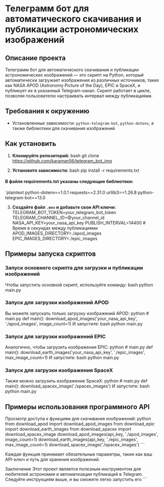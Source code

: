 # Телеграмм бот  для автоматического скачивания и публикации астрономических изображений


## Описание проекта

Телеграмм бот  для автоматического скачивания и публикации астрономических изображений — это скрипт на Python, который автоматически загружает изображения из различных источников, таких как NASA APOD (Astronomy Picture of the Day), EPIC и SpaceX, и публикует их в указанный Telegram-канал. Скрипт работает в цикле, позволяя пользователю настраивать интервал между публикациями.

## Требования к окружению

- Установленные зависимости: `python-telegram-bot`, `python-dotenv`, а также библиотеки для скачивания изображений

## Как установить

1. **Клонируйте репозиторий:**
bash git clone https://github.com/karaman56/telegram_bot_img

2. **Установите зависимости:**
bash pip install -r requirements.txt
#### В файле requirements.txt указаны следующие библиотеки:
`plaintext
python-dotenv==1.0.1
requests==2.31.0
urllib3==1.26.8
python-telegram-bot==13.0

3. **Создайте файл `.env` и добавьте свои API ключи:**
TELEGRAM_BOT_TOKEN=your_telegram_bot_token TELEGRAM_CHANNEL_ID=@your_channel_id NASA_API_KEY=your_nasa_api_key PUBLISH_INTERVAL=14400 # Время в секундах между публикациями APOD_IMAGES_DIRECTORY=./apod_images EPIC_IMAGES_DIRECTORY=./epic_images

## Примеры запуска скриптов

### Запуск основного скрипта для загрузки и публикации изображений

Чтобы запустить основной скрипт, используйте команду:
bash python main.py

### Запуск для загрузки изображений APOD

Вы можете запускать только загрузку изображений APOD:
python # main.py def main(): download_apod_images('your_nasa_api_key', './apod_images', image_count=1)
И запустите:
bash python main.py

### Запуск для загрузки изображений EPIC

Аналогично, чтобы загрузить изображения EPIC:
python # main.py def main(): download_earth_images('your_nasa_api_key', './epic_images', max_image_count=1)
И запустите:
bash python main.py

### Запуск для загрузки изображения SpaceX

Также можно загрузить изображение SpaceX:
python # main.py def main(): download_spacex_image('./spacex_images')
И запустите:
bash python main.py

## Примеры использования программного API

Просмотр доступа к функциям для скачивания изображений:
python from download_apod import download_apod_images from download_epic import download_earth_images from download_spacex import download_spacex_image
download_apod_images(api_key, './apod_images', image_count=1) download_earth_images(api_key, './epic_images', max_image_count=1) download_spacex_image('./spacex_images') ```

Каждая функция принимает обязательные параметры, такие как ваш API-ключ и путь для хранения изображений.

Заключение
Этот проект является полезным инструментом для любителей астрономии и автоматизации публикаций в Telegram. Следуйте инструкциям выше, и вы сможете легко запустить его ```














